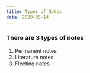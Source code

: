 ```yaml
---
title: Types of Notes
date: 2020-05-14
---
```


### There are 3 types of notes

1. Permanent notes
2. Literature notes
3. Fleeting notes


